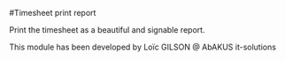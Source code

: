 

#Timesheet print report

Print the timesheet as a beautiful and signable report.

This module has been developed by Loïc GILSON @ AbAKUS it-solutions
